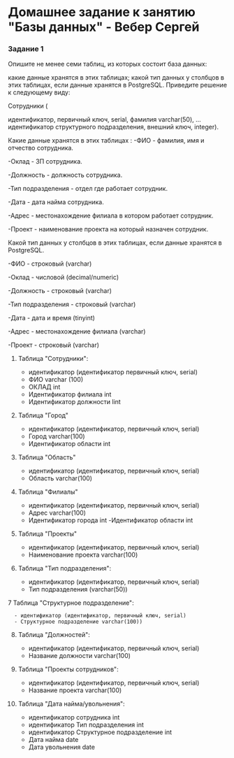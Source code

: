 # Домашнее задание к занятию "Базы данных" - Вебер Сергей


### Задание 1
Опишите не менее семи таблиц, из которых состоит база данных:

какие данные хранятся в этих таблицах;
какой тип данных у столбцов в этих таблицах, если данные хранятся в PostgreSQL.
Приведите решение к следующему виду:

Сотрудники (

идентификатор, первичный ключ, serial,
фамилия varchar(50),
...
идентификатор структурного подразделения, внешний ключ, integer).


Какие данные хранятся в этих таблицах :
-ФИО - фамилия, имя и отчество сотрудника.

-Оклад - ЗП сотрудника.

-Должность - должность сотрудника.

-Тип подразделения - отдел где работает сотрудник.

-Дата - дата найма сотрудника.

-Адрес - местонахождение филиала в котором работает сотрудник.

-Проект - наименование проекта на который назначен сотрудник.




Какой тип данных у столбцов в этих таблицах, если данные хранятся в PostgreSQL.
 
 -ФИО - строковый (varchar)
 
 -Оклад - числовой (decimal/numeric)
 
 -Должность - строковый (varchar)
 
 -Тип подразделения - строковый (varchar)
 
 -Дата - дата и время (tinyint)
 
 -Адрес - местонахождение филиала (varchar)
 
 -Проект - строковый (varchar)






1. Таблица "Сотрудники": 

   - идентификатор (идентификатор первичный ключ, serial)
   - ФИО  varchar (100)
   - ОКЛАД int
   - Идентификатор филиала int
   - Идентификатор должности lint

2. Таблица "Город"

    - идентификатор (идентификатор, первичный ключ, serial)
    - Город varchar(100)
    - Идентификатор области int

3. Таблица "Область"

    - идентификатор (идентификатор, первичный ключ, serial)
    - Область varchar(100)

4. Таблица "Филиалы" 

    - идентификатор (идентификатор, первичный ключ, serial)
    - Адрес varchar(100)
    - Идентификатор города int
     -Идентификатор области int

5. Таблица "Проекты" 

    - идентификатор (идентификатор, первичный ключ, serial)
    - Наименование проекта varchar(100)

6. Таблица "Тип подразделения":

    - идентификатор (идентификатор, первичный ключ, serial)
    - Тип подразделения (varchar(50))
 
 7   Таблица "Структурное подразделение":

      - идентификатор (идентификатор, первичный ключ, serial)	
      - Структурное подразделение varchar(100))

8. Таблица "Должностей":

   - идентификатор (идентификатор, первичный ключ, serial)
   - Название должности varchar(100)

9. Таблица "Проекты сотрудников": 

    - идентификатор (идентификатор, первичный ключ, serial)  
    - Название проекта  varchar(100)
 
10. Таблица "Дата найма/увольнения": 

      - идентификатор сотрудника int 
      - идентификатор  Тип подразделения int
      - идентификатор  Структурное подразделение int
      - Дата найма date
      - Дата увольнения  date



